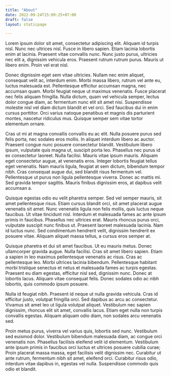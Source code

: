 ```yaml
---
title: "About"
date: 2022-09-24T15:09:25+07:00
draft: false
layout: staticpage

---
```


Lorem ipsum dolor sit amet, consectetur adipiscing elit. Aliquam id turpis nisl. Nunc nec ultrices nisl. Fusce in libero sapien. Etiam lacinia lobortis enim at lacinia. Praesent vitae convallis nunc. Nunc justo purus, ultricies nec elit a, dignissim vehicula eros. Praesent rutrum rutrum purus. Mauris ut libero enim. Proin vel erat nisl.

Donec dignissim eget sem vitae ultricies. Nullam nec enim aliquet, consequat velit ac, interdum enim. Morbi massa libero, rutrum vel ante eu, luctus malesuada est. Pellentesque efficitur accumsan magna, nec accumsan quam. Morbi feugiat neque ut maximus venenatis. Fusce placerat nec felis aliquam fringilla. Nulla dictum, quam vel vehicula semper, lectus dolor congue diam, ac fermentum nunc elit sit amet nisi. Suspendisse molestie nisl vel diam dictum blandit et vel orci. Sed faucibus dui in enim cursus porttitor. Orci varius natoque penatibus et magnis dis parturient montes, nascetur ridiculus mus. Quisque semper sem vitae tortor elementum ornare.

Cras ut mi at magna convallis convallis eu ac elit. Nulla posuere purus sed felis porta, nec sodales eros mollis. In aliquet interdum libero ac auctor. Praesent congue nunc posuere consectetur blandit. Vestibulum libero ipsum, vulputate quis magna ut, suscipit porta leo. Phasellus nec purus id ex consectetur laoreet. Nulla facilisi. Mauris vitae ipsum mauris. Aliquam eget consectetur augue, at venenatis eros. Integer lobortis feugiat tellus eget venenatis. Nam mauris ligula, feugiat at sem dictum, bibendum tempor nibh. Cras consequat augue dui, sed blandit risus fermentum vel. Pellentesque ut purus non ligula pellentesque viverra. Donec ac mattis mi. Sed gravida tempor sagittis. Mauris finibus dignissim eros, at dapibus velit accumsan a.

Quisque egestas odio eu velit pharetra semper. Sed vel semper mauris, sit amet pellentesque risus. Etiam cursus blandit orci, sit amet placerat augue venenatis sit amet. Nunc venenatis ligula non felis mollis, quis luctus neque faucibus. Ut vitae tincidunt nisl. Interdum et malesuada fames ac ante ipsum primis in faucibus. Phasellus nec ultrices erat. Mauris rhoncus purus orci, vulputate suscipit nunc finibus ut. Praesent laoreet malesuada lacinia. Nam id luctus nunc. Sed condimentum hendrerit velit, dignissim hendrerit ex posuere vitae. Aliquam aliquet massa tellus, a cursus eros semper at.

Quisque pharetra et dui sit amet faucibus. Ut eu mauris metus. Donec ullamcorper gravida augue. Nulla facilisi. Cras sit amet libero sapien. Etiam a sapien in leo maximus pellentesque venenatis ac risus. Cras ac pellentesque leo. Morbi ultrices lacinia bibendum. Pellentesque habitant morbi tristique senectus et netus et malesuada fames ac turpis egestas. Praesent eu diam egestas, efficitur nisl sed, dignissim nunc. Donec at lobortis lacus. Aliquam vitae consequat felis. Donec sodales odio ac nibh lobortis, quis commodo ipsum posuere.

Nulla id feugiat nibh. Praesent id neque ut nulla gravida vehicula. Cras id efficitur justo, volutpat fringilla orci. Sed dapibus ac arcu ac consectetur. Vivamus sit amet leo ut ligula volutpat aliquet. Vestibulum nec sapien dignissim, rhoncus elit sit amet, convallis lacus. Etiam eget nulla non turpis convallis egestas. Aliquam aliquam odio diam, non sodales arcu venenatis sed.

Proin metus purus, viverra vel varius quis, lobortis sed nunc. Vestibulum sed euismod dolor. Vestibulum bibendum malesuada diam, ac congue orci venenatis non. Phasellus facilisis eleifend velit id elementum. Vestibulum ante ipsum primis in faucibus orci luctus et ultrices posuere cubilia curae; Proin placerat massa massa, eget facilisis velit dignissim nec. Curabitur ut ante rutrum, fermentum nibh sit amet, eleifend orci. Curabitur risus odio, interdum vitae dapibus in, egestas vel nulla. Suspendisse commodo quis odio et blandit.

